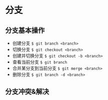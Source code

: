 # 分支

## 分支基本操作
* 创建分支 `$ git branch <branch>`
* 切换分支 `$ git checkout <branch>`
* 创建并切换分支 `$ git checkout -b <branch>`
* 查看当前分支 `$ git branch`
* 合并某分支到当前分支 `$ git merge <branch>`
* 删除分支 `$ git branch -d <branch>`

## 分支冲突&解决